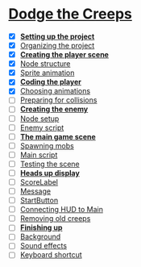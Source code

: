 # [Dodge the Creeps](https://docs.godotengine.org/en/stable/getting_started/first_2d_game/index.html)

- [x] **[Setting up the project](https://docs.godotengine.org/en/stable/getting_started/first_2d_game/01.project_setup.html#setting-up-the-project)**
- [x] [Organizing the project](https://docs.godotengine.org/en/stable/getting_started/first_2d_game/01.project_setup.html#organizing-the-project)
- [x] **[Creating the player scene](https://docs.godotengine.org/en/stable/getting_started/first_2d_game/02.player_scene.html)**
- [x] [Node structure](https://docs.godotengine.org/en/stable/getting_started/first_2d_game/02.player_scene.html#node-structure)
- [x] [Sprite animation](https://docs.godotengine.org/en/stable/getting_started/first_2d_game/02.player_scene.html#sprite-animation)
- [x] **[Coding the player](https://docs.godotengine.org/en/stable/getting_started/first_2d_game/03.coding_the_player.html)**
- [x] [Choosing animations](https://docs.godotengine.org/en/stable/getting_started/first_2d_game/03.coding_the_player.html#choosing-animations)
- [ ] [Preparing for collisions](https://docs.godotengine.org/en/stable/getting_started/first_2d_game/03.coding_the_player.html#preparing-for-collisions)
- [ ] **[Creating the enemy](https://docs.godotengine.org/en/stable/getting_started/first_2d_game/04.creating_the_enemy.html)**
- [ ] [Node setup](https://docs.godotengine.org/en/stable/getting_started/first_2d_game/04.creating_the_enemy.html#node-setup)
- [ ] [Enemy script](https://docs.godotengine.org/en/stable/getting_started/first_2d_game/04.creating_the_enemy.html#enemy-script)
- [ ] **[The main game scene](https://docs.godotengine.org/en/stable/getting_started/first_2d_game/05.the_main_game_scene.html)**
- [ ] [Spawning mobs](https://docs.godotengine.org/en/stable/getting_started/first_2d_game/05.the_main_game_scene.html#spawning-mobs)
- [ ] [Main script](https://docs.godotengine.org/en/stable/getting_started/first_2d_game/05.the_main_game_scene.html#main-script)
- [ ] [Testing the scene](https://docs.godotengine.org/en/stable/getting_started/first_2d_game/05.the_main_game_scene.html#testing-the-scene)
- [ ] **[Heads up display](https://docs.godotengine.org/en/stable/getting_started/first_2d_game/06.heads_up_display.html)**
- [ ] [ScoreLabel](https://docs.godotengine.org/en/stable/getting_started/first_2d_game/06.heads_up_display.html#scorelabel)
- [ ] [Message](https://docs.godotengine.org/en/stable/getting_started/first_2d_game/06.heads_up_display.html#message)
- [ ] [StartButton](https://docs.godotengine.org/en/stable/getting_started/first_2d_game/06.heads_up_display.html#startbutton)
- [ ] [Connecting HUD to Main](https://docs.godotengine.org/en/stable/getting_started/first_2d_game/06.heads_up_display.html#connecting-hud-to-main)
- [ ] [Removing old creeps](https://docs.godotengine.org/en/stable/getting_started/first_2d_game/06.heads_up_display.html#removing-old-creeps)
- [ ] **[Finishing up](https://docs.godotengine.org/en/stable/getting_started/first_2d_game/07.finishing-up.html#)**
- [ ] [Background](https://docs.godotengine.org/en/stable/getting_started/first_2d_game/07.finishing-up.html#background)
- [ ] [Sound effects](https://docs.godotengine.org/en/stable/getting_started/first_2d_game/07.finishing-up.html#sound-effects)
- [ ] [Keyboard shortcut](https://docs.godotengine.org/en/stable/getting_started/first_2d_game/07.finishing-up.html#keyboard-shortcut)
